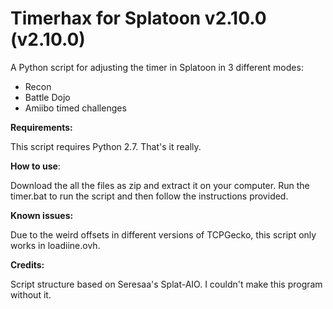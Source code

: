 
# Timerhax for Splatoon v2.10.0 (v2.10.0)
A Python script for adjusting the timer in Splatoon in 3 different modes:

- Recon
- Battle Dojo
- Amiibo timed challenges

**Requirements:**

This script requires Python 2.7.
That's it really.


**How to use**:

Download the all the files as zip and extract it on your computer.
Run the timer.bat to run the script and then follow the instructions provided.

**Known issues:**

Due to the weird offsets in different versions of TCPGecko, this script only works in loadiine.ovh. 

**Credits:**

Script structure based on Seresaa's Splat-AIO. I couldn't make this program without it.
